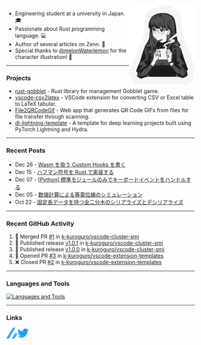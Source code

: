 <img width="35%" align="right" alt="CoffeeTime" src="images/coffee_time.png" />

- Engineering student at a university in Japan. 🎓
- Passionate about Rust programming language. 💻
- Author of several articles on Zenn. 📝
- Special thanks to [@melonWaterlemon](https://twitter.com/melonWaterlemon) for the character illustration! 🎨

---

### Projects

- [rust-gobblet](https://github.com/k-kuroguro/rust-gobblet) - Rust library for management Gobblet game.
- [vscode-csv2latex](https://github.com/k-kuroguro/vscode-csv2latex) - VSCode extension for converting CSV or Excel table to LaTeX tabular.
- [File2QRCodeGif](https://k-kuroguro.github.io/file-to-qr-code-gif) - Web app that generates QR Code GIFs from files for file transfer through scanning.
- [dl-lightning-template](https://github.com/k-kuroguro/dl-lightning-template) - A template for deep learning projects built using PyTorch Lightning and Hydra.

---

### Recent Posts

<!-- feed start -->
- Dec 26 - [Wasm を扱う Custom Hooks を書く](https://zenn.dev/k_kuroguro/articles/1f81616ca17121)
- Dec 15 - [ハフマン符号を Rust で実装する](https://zenn.dev/k_kuroguro/articles/f7a63cd08447b6)
- Dec 07 - [[Python] 標準モジュールのみでキーボードイベントをハンドルする](https://zenn.dev/k_kuroguro/articles/e8437cdf6d804f)
- Dec 05 - [数値計算による等電位線のシミュレーション](https://zenn.dev/k_kuroguro/articles/6dc19f0028c860)
- Oct 22 - [固定長データを持つ全二分木のシリアライズとデシリアライズ](https://zenn.dev/k_kuroguro/articles/5baee620d0ffbd)
<!-- feed end -->

---

### Recent GitHub Activity

<!--START_SECTION:activity-->
1. 🎉 Merged PR [#1](https://github.com/k-kuroguro/vscode-cluster-smi/pull/1) in [k-kuroguro/vscode-cluster-smi](https://github.com/k-kuroguro/vscode-cluster-smi)
2. 🚀 Published release [v1.0.1](https://github.com/k-kuroguro/vscode-cluster-smi/releases/tag/v1.0.1) in [k-kuroguro/vscode-cluster-smi](https://github.com/k-kuroguro/vscode-cluster-smi)
3. 🚀 Published release [v1.0.0](https://github.com/k-kuroguro/vscode-cluster-smi/releases/tag/1.0.0) in [k-kuroguro/vscode-cluster-smi](https://github.com/k-kuroguro/vscode-cluster-smi)
4. 💪 Opened PR [#3](https://github.com/k-kuroguro/vscode-extension-templates/pull/3) in [k-kuroguro/vscode-extension-templates](https://github.com/k-kuroguro/vscode-extension-templates)
5. ❌ Closed PR [#2](https://github.com/k-kuroguro/vscode-extension-templates/pull/2) in [k-kuroguro/vscode-extension-templates](https://github.com/k-kuroguro/vscode-extension-templates)
<!--END_SECTION:activity-->

---

### Languages and Tools

[![Languages and Tools](https://skillicons.dev/icons?i=rust,cpp,js,ts,py,ros,git,vscode,linux)](https://skillicons.dev)

---

### Links

[<img align="left" alt="Linl to my Zenn account" width="30px" src="images/zenn.svg"/>](https://zenn.dev/k_kuroguro)
[<img align="left" alt="Link to my Twitter account" width="30px" src="images/twitter.svg"/>](https://twitter.com/k_kuroguro)
